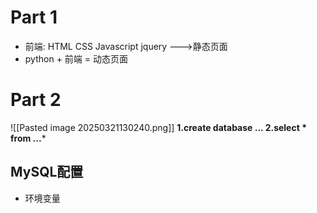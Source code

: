 # Part 1
- 前端: HTML CSS Javascript jquery --->静态页面
- python + 前端 = 动态页面
# Part 2

![[Pasted image 20250321130240.png]]
**1.create database ...
2.select * from ...***
## MySQL配置
- 环境变量